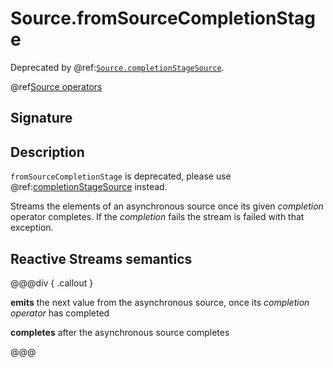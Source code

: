 # Source.fromSourceCompletionStage

Deprecated by @ref:[`Source.completionStageSource`](completionStageSource.md).

@ref[Source operators](../index.md#source-operators)

## Signature

## Description

`fromSourceCompletionStage` is deprecated, please use @ref:[completionStageSource](completionStageSource.md) instead.

Streams the elements of an asynchronous source once its given *completion* operator completes.
If the *completion* fails the stream is failed with that exception.

## Reactive Streams semantics

@@@div { .callout }

**emits** the next value from the asynchronous source, once its *completion operator* has completed

**completes** after the asynchronous source completes

@@@

